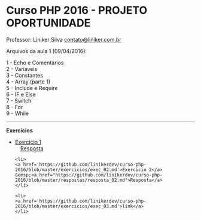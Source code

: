﻿﻿Curso PHP 2016 - PROJETO OPORTUNIDADE
=================================
Professor: Liniker Silva <contato@liniker.com.br>

Arquivos da aula 1 (09/04/2016):

1 - Echo e Comentários
<br>
2 - Variaveis
<br>
3 - Constantes
<br>
4 - Array (parte 1)
<br>
5 - Include e Require
<br>
6 - IF e Else
<br>
7 - Switch
<br>
8 - For 
<br>
9 - While

<hr>
<b>Exercícios</b>
<ul>
	<li>
	<a href='https://github.com/linikerdev/curso-php-2016/blob/master/exercicios/exec_01.md'>Exercicio 1</a>
	<br>
	&emsp;<a href="https://github.com/linikerdev/curso-php-2016/blob/master/respostas/resposta_01.md">Resposta</a>
	</li>
	
	<li>
	<a href='https://github.com/linikerdev/curso-php-2016/blob/master/exercicios/exec_02.md'>Exercicio 2</a>
	&emsp;<a href="https://github.com/linikerdev/curso-php-2016/blob/master/respostas/resposta_02.md">Resposta</a>
	</li>
	
	<li>
	<a href='https://github.com/linikerdev/curso-php-2016/blob/master/exercicios/exec_03.md'>link</a>
	</li>